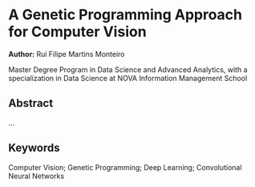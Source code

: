 # A Genetic Programming Approach for Computer Vision

**Author:** Rui Filipe Martins Monteiro

Master Degree Program in Data Science and Advanced Analytics, with a specialization in Data Science at NOVA Information Management School

## Abstract

...

## Keywords

Computer Vision; Genetic Programming; Deep Learning; Convolutional Neural Networks
